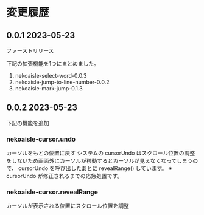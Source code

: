 # 変更履歴

## 0.0.1 2023-05-23
ファーストリリース

下記の拡張機能を1つにまとめました。
1. nekoaisle-select-word-0.0.3
2. nekoaisle-jump-to-line-number-0.0.2
3. nekoaisle-mark-jump-0.1.3

## 0.0.2 2023-05-23
下記の機能を追加

### nekoaisle-cursor.undo
カーソルをもとの位置に戻す
システムの cursorUndo はスクロール位置の調整をしないため画面外にカーソルが移動するとカーソルが見えなくなってしまうので、 cursorUndo を呼び出したあとに revealRange() しています。
※ cursorUndo が修正されるまでの応急処置です。

### nekoaisle-cursor.revealRange
カーソルが表示される位置にスクロール位置を調整
